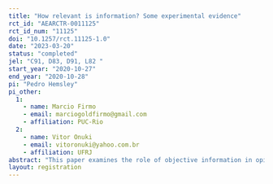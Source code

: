```yaml
---
title: "How relevant is information? Some experimental evidence"
rct_id: "AEARCTR-0011125"
rct_id_num: "11125"
doi: "10.1257/rct.11125-1.0"
date: "2023-03-20"
status: "completed"
jel: "C91, D83, D91, L82 "
start_year: "2020-10-27"
end_year: "2020-10-28"
pi: "Pedro Hemsley"
pi_other:
  1:
    - name: Marcio Firmo
    - email: marciogoldfirmo@gmail.com
    - affiliation: PUC-Rio
  2:
    - name: Vitor Onuki
    - email: vitoronuki@yahoo.com.br
    - affiliation: UFRJ
abstract: "This paper examines the role of objective information in opinion formation. While fact checking has been widely adopted as a tool to fight fake news, it remains unclear whether people actually use objective information to form their opinions, given that opinion formation may be influenced by a variety of factors. To investigate this, we conducted online experiments on three topics (gun violence, global warming, and Covid-19) to measure the impact of objective information on opinion formation. Participants were randomly assigned to a treatment or control group, with the former receiving objective information about the topic and the latter receiving none. Results indicate that objective information had a non-significant impact on opinion formation across all topics, which raises concerns about the effectiveness of using objective information to counter fake news. Additionally, we find a strong correlation between political position and opinion formation."
layout: registration
---
```


